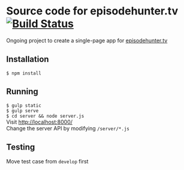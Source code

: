 # Source code for episodehunter.tv  [![Build Status](https://api.travis-ci.org/tjoskar/episodehunter.tv.svg)](https://travis-ci.org/tjoskar/episodehunter.tv)

Ongoing project to create a single-page app for [episodehunter.tv](http://episodehunter.tv)

## Installation
``` $ npm install ```


## Running
``` $ gulp static ```   
``` $ gulp serve ```   
``` $ cd server && node server.js ```   
Visit [http://localhost:8000/](http://localhost:8000/)   
Change the server API by modifying ```/server/*.js```


## Testing
Move test case from ```develop``` first

